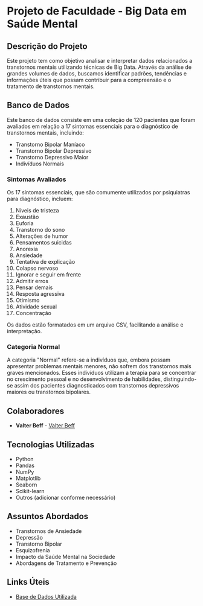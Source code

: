 # Projeto de Faculdade - Big Data em Saúde Mental

## Descrição do Projeto

Este projeto tem como objetivo analisar e interpretar dados relacionados a transtornos mentais utilizando técnicas de Big Data. Através da análise de grandes volumes de dados, buscamos identificar padrões, tendências e informações úteis que possam contribuir para a compreensão e o tratamento de transtornos mentais.

## Banco de Dados

Este banco de dados consiste em uma coleção de 120 pacientes que foram avaliados em relação a 17 sintomas essenciais para o diagnóstico de transtornos mentais, incluindo:

- Transtorno Bipolar Maníaco
- Transtorno Bipolar Depressivo
- Transtorno Depressivo Maior
- Indivíduos Normais

### Sintomas Avaliados

Os 17 sintomas essenciais, que são comumente utilizados por psiquiatras para diagnóstico, incluem:

1. Níveis de tristeza
2. Exaustão
3. Euforia
4. Transtorno do sono
5. Alterações de humor
6. Pensamentos suicidas
7. Anorexia
8. Ansiedade
9. Tentativa de explicação
10. Colapso nervoso
11. Ignorar e seguir em frente
12. Admitir erros
13. Pensar demais
14. Resposta agressiva
15. Otimismo
16. Atividade sexual
17. Concentração

Os dados estão formatados em um arquivo CSV, facilitando a análise e interpretação.

### Categoria Normal

A categoria "Normal" refere-se a indivíduos que, embora possam apresentar problemas mentais menores, não sofrem dos transtornos mais graves mencionados. Esses indivíduos utilizam a terapia para se concentrar no crescimento pessoal e no desenvolvimento de habilidades, distinguindo-se assim dos pacientes diagnosticados com transtornos depressivos maiores ou transtornos bipolares.

## Colaboradores

- **Valter Beff** - [Valter Beff](https://github.com/ValterBeff)

## Tecnologias Utilizadas

- Python
- Pandas
- NumPy
- Matplotlib
- Seaborn
- Scikit-learn
- Outros (adicionar conforme necessário)

## Assuntos Abordados

- Transtornos de Ansiedade
- Depressão
- Transtorno Bipolar
- Esquizofrenia
- Impacto da Saúde Mental na Sociedade
- Abordagens de Tratamento e Prevenção

## Links Úteis

- [Base de Dados Utilizada](link-para-base-de-dados)
